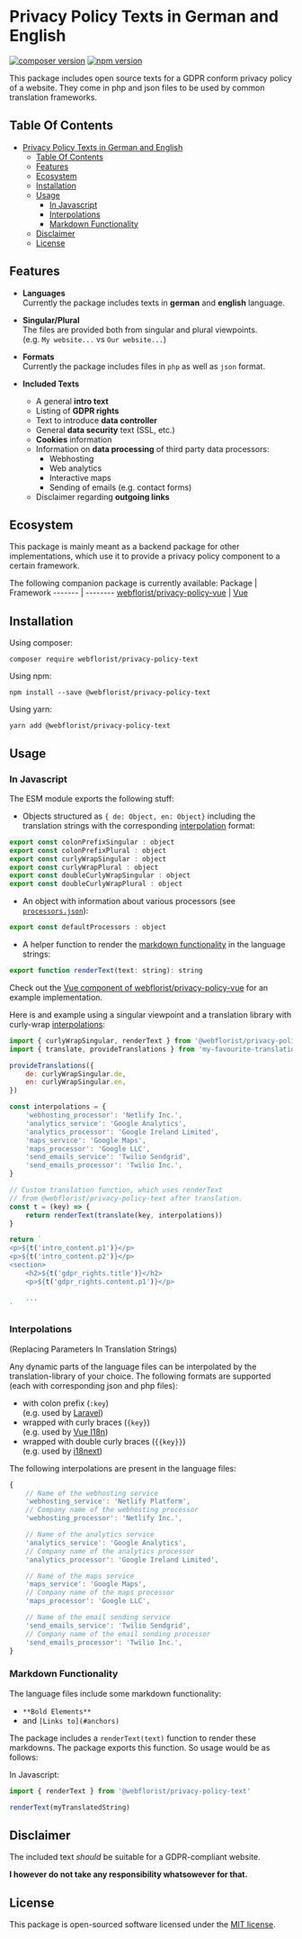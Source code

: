 # Privacy Policy Texts in German and English

[![composer version](https://poser.pugx.org/webflorist/privacy-policy-text/v/stable)](https://packagist.org/packages/webflorist/privacy-policy-text)
[![npm version](https://img.shields.io/npm/v/@webflorist/privacy-policy-text.svg)](https://www.npmjs.com/package/@webflorist/privacy-policy-text)

This package includes open source texts for a GDPR conform privacy policy of a website. They come in php and json files to be used by common translation frameworks.

## Table Of Contents

- [Privacy Policy Texts in German and English](#privacy-policy-texts-in-german-and-english)
  - [Table Of Contents](#table-of-contents)
  - [Features](#features)
  - [Ecosystem](#ecosystem)
  - [Installation](#installation)
  - [Usage](#usage)
    - [In Javascript](#in-javascript)
    - [Interpolations](#interpolations)
    - [Markdown Functionality](#markdown-functionality)
  - [Disclaimer](#disclaimer)
  - [License](#license)

## Features

- **Languages**  
  Currently the package includes texts in **german** and **english** language.

- **Singular/Plural**  
  The files are provided both from singular and plural viewpoints.  
  (e.g. `My website...` vs `Our website...`)

- **Formats**  
  Currently the package includes files in `php` as well as `json` format.

- **Included Texts**

  - A general **intro text**
  - Listing of **GDPR rights**
  - Text to introduce **data controller**
  - General **data security** text (SSL, etc.)
  - **Cookies** information
  - Information on **data processing** of third party data processors:
    - Webhosting
    - Web analytics
    - Interactive maps
    - Sending of emails (e.g. contact forms)
  - Disclaimer regarding **outgoing links**

## Ecosystem

This package is mainly meant as a backend package for other implementations, which use it to provide a privacy policy component to a certain framework.

The following companion package is currently available:
Package | Framework
------- | --------
[webflorist/privacy-policy-vue](https://github.com/webflorist/privacy-policy-vue) | [Vue](https://vuejs.org/)

## Installation

Using composer:

```shell
composer require webflorist/privacy-policy-text
```

Using npm:

```shell
npm install --save @webflorist/privacy-policy-text
```

Using yarn:

```shell
yarn add @webflorist/privacy-policy-text
```

## Usage

### In Javascript

The ESM module exports the following stuff:

- Objects structured as `{ de: Object, en: Object}` including the translation strings with the corresponding [interpolation](#interpolations) format:

```js
export const colonPrefixSingular : object
export const colonPrefixPlural : object
export const curlyWrapSingular : object
export const curlyWrapPlural : object
export const doubleCurlyWrapSingular : object
export const doubleCurlyWrapPlural : object
```

- An object with information about various processors (see [`processors.json`](https://github.com/webflorist/privacy-policy-text/blob/main/dist/json/processors.json)):

```js
export const defaultProcessors : object
```

- A helper function to render the [markdown functionality](#markdown-functionality) in the language strings:

```js
export function renderText(text: string): string
```

Check out the [Vue component of webflorist/privacy-policy-vue](https://github.com/webflorist/privacy-policy-vue/blob/main/dist/components/PrivacyPolicy.vue) for an example implementation.

Here is and example using a singular viewpoint and a translation library with curly-wrap [interpolations](#interpolations):

```js
import { curlyWrapSingular, renderText } from '@webflorist/privacy-policy-text'
import { translate, provideTranslations } from 'my-favourite-translation-library

provideTranslations({
    de: curlyWrapSingular.de,
    en: curlyWrapSingular.en,
})

const interpolations = {
    'webhosting_processor': 'Netlify Inc.',
    'analytics_service': 'Google Analytics',
    'analytics_processor': 'Google Ireland Limited',
    'maps_service': 'Google Maps',
    'maps_processor': 'Google LLC',
    'send_emails_service': 'Twilio Sendgrid',
    'send_emails_processor': 'Twilio Inc.',
}

// Custom translation function, which uses renderText
// from @webflorist/privacy-policy-text after translation.
const t = (key) => {
    return renderText(translate(key, interpolations))
}

return `
<p>${t('intro_content.p1')}</p>
<p>${t('intro_content.p2')}</p>
<section>
    <h2>${t('gdpr_rights.title')}</h2>
    <p>${t('gdpr_rights.content.p1')}</p>

    ...
`
```

### Interpolations

(Replacing Parameters In Translation Strings)

Any dynamic parts of the language files can be interpolated by the translation-library of your choice. The following formats are supported (each with corresponding json and php files):

- with colon prefix (`:key`)  
   (e.g. used by [Laravel](https://laravel.com/docs/8.x/localization#replacing-parameters-in-translation-strings))
- wrapped with curly braces (`{key}`)  
   (e.g. used by [Vue I18n](https://vue-i18n.intlify.dev/guide/essentials/syntax.html#interpolations))
- wrapped with double curly braces (`{{key}}`)  
   (e.g. used by [i18next](https://www.i18next.com/translation-function/interpolation))

The following interpolations are present in the language files:

```js
{
    // Name of the webhosting service
    'webhosting_service': 'Netlify Platform',
    // Company name of the webhosting processor
    'webhosting_processor': 'Netlify Inc.',

    // Name of the analytics service
    'analytics_service': 'Google Analytics',
    // Company name of the analytics processor
    'analytics_processor': 'Google Ireland Limited',

    // Name of the maps service
    'maps_service': 'Google Maps',
    // Company name of the maps processor
    'maps_processor': 'Google LLC',

    // Name of the email sending service
    'send_emails_service': 'Twilio Sendgrid',
    // Company name of the email sending processor
    'send_emails_processor': 'Twilio Inc.',
}
```

### Markdown Functionality

The language files include some markdown functionality:

- `**Bold Elements**`
- and `[Links to](#anchors)`

The package includes a `renderText(text)` function to render these markdowns. The package exports this function. So usage would be as follows:

In Javascript:

```js
import { renderText } from '@webflorist/privacy-policy-text'

renderText(myTranslatedString)
```

## Disclaimer

The included text _should_ be suitable for a GDPR-compliant website.

**I however do not take any responsibility whatsowever for that.**

## License

This package is open-sourced software licensed under the [MIT license](https://github.com/laravel/framework/blob/8.x/LICENSE.md).
